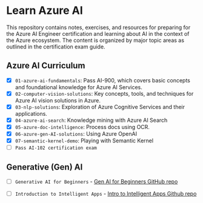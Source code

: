 # Learn Azure AI

This repository contains notes, exercises, and resources for preparing for the Azure AI Engineer certification and learning about AI in the context of the Azure ecosystem. The content is organized by major topic areas as outlined in the certification exam guide.

## Azure AI Curriculum

 - [x] `01-azure-ai-fundamentals`: Pass AI-900, which covers basic concepts and foundational knowledge for Azure AI Services.
 - [x] `02-computer-vision-solutions`: Key concepts, tools, and techniques for Azure AI vision solutions in Azure.
 - [x] `03-nlp-solutions`: Exploration of Azure Cognitive Services and their applications.
 - [x] `04-azure-ai-search`: Knowledge mining with Azure AI Search
 - [x] `05-azure-doc-intelligence`: Process docs using OCR.
 - [x] `06-azure-gen-AI-solutions`: Using Azure OpenAI
 - [x] `07-semantic-kernel-demo`: Playing with Semantic Kernel
 - [ ] `Pass AI-102 certification exam`

## Generative (Gen) AI

- [ ] `Generative AI for Beginners` - [Gen AI for Beginners GitHub repo](https://github.com/microsoft/generative-ai-for-beginners)
- [ ] `Introduction to Intelligent Apps` - [Intro to Intelligent Apps Github repo](https://github.com/Azure/intro-to-intelligent-apps)


